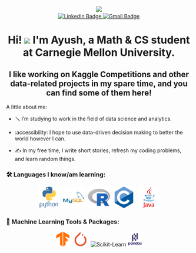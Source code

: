 
<div id="header" align="center">
  <img src="https://media.giphy.com/media/qgQUggAC3Pfv687qPC/giphy.gif" width="225"/>
</div>

<div id="badges" align="center">
  <a href="https://www.linkedin.com/in/ayush-mediratta/">
    <img src="https://img.shields.io/badge/LinkedIn-blue?style=for-the-badge&logo=linkedin&logoColor=white" alt="LinkedIn Badge"/>
  </a>
  <a href="mailto:mediratta.ayush0@gmail.com">
    <img src="https://img.shields.io/badge/GMail-red?style=for-the-badge&logo=gmail&logoColor=white" alt="Gmail Badge"/>
  </a>
</div>

<h1 align="center">
  Hi!
  <img src="https://media.giphy.com/media/hvRJCLFzcasrR4ia7z/giphy.gif" width="30px"/>
  I'm Ayush, a Math & CS student at Carnegie Mellon University. 
</h1>

<h2 align="center">
  I like working on Kaggle Competitions and other data-related projects in my spare time, and you can find some of them here!
</h2>

A little about me:
- 🪛 I’m studying to work in the field of data science and analytics.

- :accessibility: I hope to use data-driven decision making to better the world however I can.

- ✍️ In my free time, I write short stories, refresh my coding problems, and learn random things.

### :hammer_and_wrench: Languages I know/am learning:

<div align="center">
  <img src="https://github.com/devicons/devicon/blob/master/icons/python/python-original-wordmark.svg" title="Python" alt="Python" width="60" height="60"/>&nbsp;
  <img src="https://github.com/devicons/devicon/blob/master/icons/mysql/mysql-original-wordmark.svg" title="MySQL"  alt="MySQL" width="60" height="60"/>&nbsp;
  <img src="https://github.com/devicons/devicon/blob/master/icons/r/r-original.svg" title="R" alt="R" width="60" height="60"/>&nbsp;
  <img src="https://github.com/devicons/devicon/blob/master/icons/c/c-original.svg" title="C"  alt="C" width="60" height="60"/>&nbsp;
  <img src="https://github.com/devicons/devicon/blob/master/icons/java/java-original-wordmark.svg" title="Java" **alt="Java" width="60" height="60"/>
</div>

### :nut_and_bolt: Machine Learning Tools & Packages:
<div align="center">
  <img src="https://github.com/devicons/devicon/blob/master/icons/tensorflow/tensorflow-original.svg" title="Tensorflow" alt="Tensorflow" width="40" height="40"/>&nbsp;
  <img src="https://github.com/devicons/devicon/blob/master/icons/pytorch/pytorch-original.svg" title="PyTorch"  alt="PyTorch" width="40" height="40"/>&nbsp;
  <img src="https://upload.wikimedia.org/wikipedia/commons/0/05/Scikit_learn_logo_small.svg" title="Scikit-Learn"  alt="Scikit-Learn" width="80" height="40"/>
  <img src="https://github.com/devicons/devicon/blob/master/icons/pandas/pandas-original-wordmark.svg" title="Pandas"  alt="Pandas" width="40" height="40"/>
</div>

<!--
**AyushMed/AyushMed** is a ✨ _special_ ✨ repository because its `README.md` (this file) appears on your GitHub profile.

Here are some ideas to get you started:

- 🔭 I’m currently working on ...
- 🌱 I’m currently learning ...
- 👯 I’m looking to collaborate on ...
- 🤔 I’m looking for help with ...
- 💬 Ask me about ...
- 📫 How to reach me: ...
- 😄 Pronouns: ...
- ⚡ Fun fact: ...
-->


###  



<div id="header" align="center">
  <img src="https://komarev.com/ghpvc/?username=AyushMed&style=flat-square&color=blue" alt=""/>
</div>
